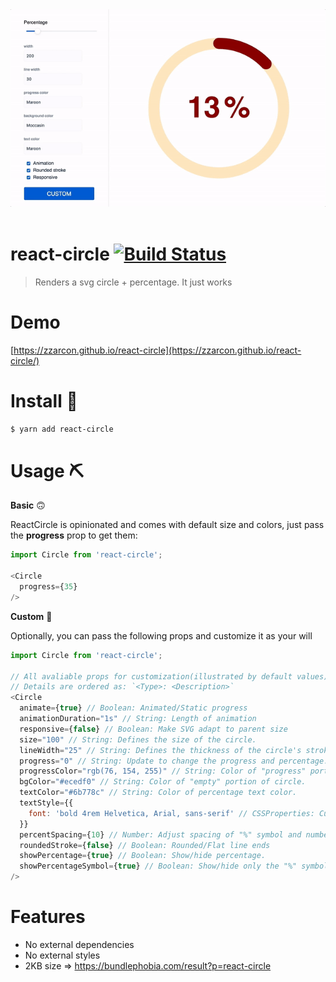 <div align="center">
  <img src="demo.gif" alt="Logo" width="800">
  <br><br>
</div>

# react-circle [![Build Status](https://travis-ci.org/zzarcon/react-circle.svg?branch=master)](https://travis-ci.org/zzarcon/react-circle)

> Renders a svg circle + percentage. It just works

# Demo

[https://zzarcon.github.io/react-circle](https://zzarcon.github.io/react-circle/)

# Install 🚀

```bash
$ yarn add react-circle
```

# Usage ⛏

**Basic** 🙃

ReactCircle is opinionated and comes with default size and colors, just pass the **progress** prop to get them:

```javascript
import Circle from 'react-circle';

<Circle
  progress={35}
/>
```

**Custom** 💅

Optionally, you can pass the following props and customize it as your will

```javascript
import Circle from 'react-circle';

// All avaliable props for customization(illustrated by default values):
// Details are ordered as: `<Type>: <Description>`
<Circle
  animate={true} // Boolean: Animated/Static progress
  animationDuration="1s" // String: Length of animation
  responsive={false} // Boolean: Make SVG adapt to parent size
  size="100" // String: Defines the size of the circle.
  lineWidth="25" // String: Defines the thickness of the circle's stroke.
  progress="0" // String: Update to change the progress and percentage.
  progressColor="rgb(76, 154, 255)" // String: Color of "progress" portion of circle.
  bgColor="#ecedf0" // String: Color of "empty" portion of circle.
  textColor="#6b778c" // String: Color of percentage text color.
  textStyle={{
    font: 'bold 4rem Helvetica, Arial, sans-serif' // CSSProperties: Custom styling for percentage.
  }}
  percentSpacing={10} // Number: Adjust spacing of "%" symbol and number.
  roundedStroke={false} // Boolean: Rounded/Flat line ends
  showPercentage={true} // Boolean: Show/hide percentage.
  showPercentageSymbol={true} // Boolean: Show/hide only the "%" symbol.
/>
```

# Features

* No external dependencies
* No external styles
* 2KB size => https://bundlephobia.com/result?p=react-circle